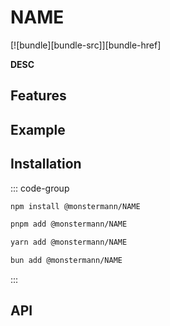 # NAME

[![bundle][bundle-src]][bundle-href]

**DESC**

## Features

## Example

## Installation

::: code-group

```sh [npm]
npm install @monstermann/NAME
```

```sh [pnpm]
pnpm add @monstermann/NAME
```

```sh [yarn]
yarn add @monstermann/NAME
```

```sh [bun]
bun add @monstermann/NAME
```

:::

## API

<!-- TODO -->
<!-- [bundle-src]: https://img.shields.io/bundlephobia/minzip/%40monstermann/NAME?style=flat&colorA=080f12&colorB=3451b2&label=minzip -->
<!-- [bundle-href]: https://bundlephobia.com/result?p=%40monstermann/NAME -->
